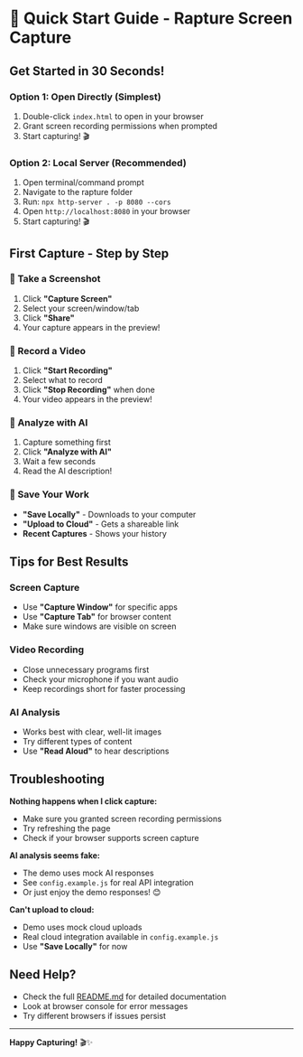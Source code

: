 # 🚀 Quick Start Guide - Rapture Screen Capture

## Get Started in 30 Seconds!

### Option 1: Open Directly (Simplest)
1. Double-click `index.html` to open in your browser
2. Grant screen recording permissions when prompted
3. Start capturing! 🎬

### Option 2: Local Server (Recommended)
1. Open terminal/command prompt
2. Navigate to the rapture folder
3. Run: `npx http-server . -p 8080 --cors`
4. Open `http://localhost:8080` in your browser
5. Start capturing! 🎬

## First Capture - Step by Step

### 📸 Take a Screenshot
1. Click **"Capture Screen"**
2. Select your screen/window/tab
3. Click **"Share"**
4. Your capture appears in the preview!

### 🎥 Record a Video
1. Click **"Start Recording"**
2. Select what to record
3. Click **"Stop Recording"** when done
4. Your video appears in the preview!

### 🤖 Analyze with AI
1. Capture something first
2. Click **"Analyze with AI"**
3. Wait a few seconds
4. Read the AI description!

### 💾 Save Your Work
- **"Save Locally"** - Downloads to your computer
- **"Upload to Cloud"** - Gets a shareable link
- **Recent Captures** - Shows your history

## Tips for Best Results

### Screen Capture
- Use **"Capture Window"** for specific apps
- Use **"Capture Tab"** for browser content
- Make sure windows are visible on screen

### Video Recording
- Close unnecessary programs first
- Check your microphone if you want audio
- Keep recordings short for faster processing

### AI Analysis
- Works best with clear, well-lit images
- Try different types of content
- Use **"Read Aloud"** to hear descriptions

## Troubleshooting

**Nothing happens when I click capture:**
- Make sure you granted screen recording permissions
- Try refreshing the page
- Check if your browser supports screen capture

**AI analysis seems fake:**
- The demo uses mock AI responses
- See `config.example.js` for real API integration
- Or just enjoy the demo responses! 😊

**Can't upload to cloud:**
- Demo uses mock cloud uploads
- Real cloud integration available in `config.example.js`
- Use **"Save Locally"** for now

## Need Help?

- Check the full [README.md](README.md) for detailed documentation
- Look at browser console for error messages
- Try different browsers if issues persist

---

**Happy Capturing!** 🎬✨
